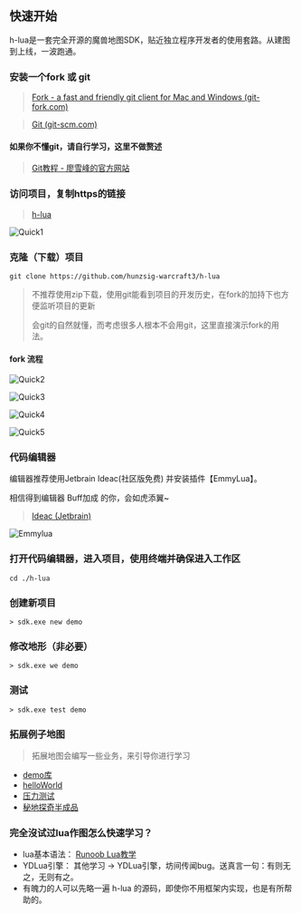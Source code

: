 ## 快速开始

h-lua是一套完全开源的魔兽地图SDK，贴近独立程序开发者的使用套路。从建图到上线，一波跑通。

### 安装一个fork 或 git

> <a target="_blank" href="https://www.git-fork.com">Fork - a fast and friendly git client for Mac and Windows (git-fork.com)</a>

> <a target="_blank" href="https://git-scm.com">Git (git-scm.com)</a>

#### 如果你不懂git，请自行学习，这里不做赘述

> <a target="_blank" href="https://www.liaoxuefeng.com/wiki/896043488029600/898732792973664">Git教程 - 廖雪峰的官方网站</a>

### 访问项目，复制https的链接

> <a target="_blank" href="https://github.com/hunzsig-warcraft3/h-lua">h-lua</a>

![Quick1](https://github.com/hunzsig-warcraft3/h-lua/raw/gh-pages/img/quick1.png)

### 克隆（下载）项目

```
git clone https://github.com/hunzsig-warcraft3/h-lua
```

> 不推荐使用zip下载，使用git能看到项目的开发历史，在fork的加持下也方便监听项目的更新
>
> 会git的自然就懂，而考虑很多人根本不会用git，这里直接演示fork的用法。

#### fork 流程

![Quick2](https://github.com/hunzsig-warcraft3/h-lua/raw/gh-pages/img/quick2.png)

![Quick3](https://github.com/hunzsig-warcraft3/h-lua/raw/gh-pages/img/quick3.png)

![Quick4](https://github.com/hunzsig-warcraft3/h-lua/raw/gh-pages/img/quick4.png)

![Quick5](https://github.com/hunzsig-warcraft3/h-lua/raw/gh-pages/img/quick5.png)

### 代码编辑器

编辑器推荐使用Jetbrain Ideac(社区版免费) 并安装插件【EmmyLua】。

相信得到编辑器 Buff加成 的你，会如虎添翼~

> <a target="_blank" href="https://www.jetbrains.com/idea/download/#section=windows">Ideac (Jetbrain)</a>

![Emmylua](https://github.com/hunzsig-warcraft3/h-lua/raw/gh-pages/img/emmylua.png)

### 打开代码编辑器，进入项目，使用终端并确保进入工作区

```
cd ./h-lua
```

### 创建新项目

```
> sdk.exe new demo
```

### 修改地形（非必要）

```
> sdk.exe we demo
```

### 测试

```
> sdk.exe test demo
```

### 拓展例子地图

> 拓展地图会编写一些业务，来引导你进行学习

* <a target="_blank" href="https://github.com/hunzsig-warcraft3/h-lua-demo">demo库</a>
* <a target="_blank" href="https://github.com/hunzsig-warcraft3/h-lua-demo/tree/main/%E5%9C%B0%E5%9B%BE%E9%A1%B9%E7%9B%AE/h-lua-sdk-helloworld">helloWorld</a>
* <a target="_blank" href="https://github.com/hunzsig-warcraft3/h-lua-demo/tree/main/%E5%9C%B0%E5%9B%BE%E9%A1%B9%E7%9B%AE/h-lua-sdk-crash">压力测试</a>
* <a target="_blank" href="https://github.com/hunzsig-warcraft3/h-lua-demo/tree/main/%E5%9C%B0%E5%9B%BE%E9%A1%B9%E7%9B%AE/h-lua-sdk-mysterious-land">秘地探奇半成品</a>

### 完全沒试过lua作图怎么快速学习？

* lua基本语法： <a target="_blank" href="https://www.runoob.com/lua/lua-tutorial.html">Runoob Lua教学</a>
* YDLua引擎： 其他学习 -> YDLua引擎，坊间传闻bug。送真言一句：有则无之，无则有之。
* 有魄力的人可以先略一遍 h-lua 的源码，即使你不用框架内实现，也是有所帮助的。
